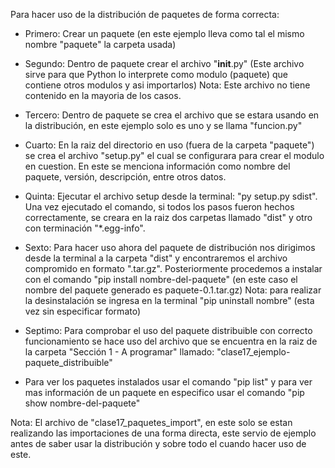 Para hacer uso de la distribución de paquetes de forma correcta:
* Primero: Crear un paquete (en este ejemplo lleva como tal el mismo nombre "paquete" la carpeta usada)
* Segundo: Dentro de paquete crear el archivo "__init__.py" (Este archivo sirve para que Python lo interprete como modulo (paquete) que contiene otros modulos y asi importarlos)
Nota: Este archivo no tiene contenido en la mayoria de los casos.
* Tercero: Dentro de paquete se crea el archivo que se estara usando en la distribución, en este ejemplo solo es uno y se llama "funcion.py"
* Cuarto:  En la raiz del directorio en uso (fuera de la carpeta "paquete") se crea el archivo "setup.py" el cual se configurara
  para crear el modulo en cuestion. En este se menciona información como nombre del paquete, versión, descripción, entre otros datos.
* Quinta: Ejecutar el archivo setup desde la terminal: "py setup.py sdist". Una vez ejecutado el comando, si todos los pasos fueron hechos correctamente,
 se creara en la raiz dos carpetas llamado "dist" y otro con terminación "*.egg-info".
* Sexto: Para hacer uso ahora del paquete de distribución nos dirigimos desde la terminal a la carpeta "dist" y encontraremos el archivo compromido en
  formato ".tar.gz". Posteriormente procedemos a instalar con el comando "pip install nombre-del-paquete" (en este caso el nombre del paquete generado es
  paquete-0.1.tar.gz) Nota: para realizar la desinstalación se ingresa en la terminal "pip uninstall nombre" (esta vez sin especificar formato)
* Septimo: Para comprobar el uso del paquete distribuible con correcto funcionamiento se hace uso del archivo que se encuentra en la raiz de la carpeta "Sección 1 - A programar" llamado: "clase17_ejemplo-paquete_distribuible"

* Para ver los paquetes instalados usar el comando "pip list" y para ver mas información de un paquete en especifico usar el comando "pip show nombre-del-paquete"

Nota: El archivo de "clase17_paquetes_import", en este solo se estan realizando las importaciones de una forma directa, este servio de ejemplo antes de saber usar la distribución y sobre todo el cuando hacer uso de este.